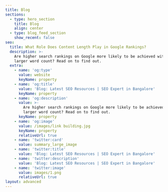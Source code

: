 ```yaml
---
title: Blog
sections:
  - type: hero_section
    title: Blog
    align: center
  - type: blog_feed_section
    show_recent: false
seo:
  title: What Role Does Content Length Play in Google Rankings?
  description: >-
    Are higher search rankings on Google more likely to be achieved with a
    larger word count? Read on to find out.
  extra:
    - name: 'og:type'
      value: website
      keyName: property
    - name: 'og:title'
      value: 'Blog: Latest SEO Resources | SEO Expert in Bangalore'
      keyName: property
    - name: 'og:description'
      value: >-
        Are higher search rankings on Google more likely to be achieved with a
        larger word count? Read on to find out.
      keyName: property
    - name: 'og:image'
      value: /images/link building.jpg
      keyName: property
      relativeUrl: true
    - name: 'twitter:card'
      value: summary_large_image
    - name: 'twitter:title'
      value: 'Blog: Latest SEO Resources | SEO Expert in Bangalore'
    - name: 'twitter:description'
      value: 'Blog: Latest SEO Resources | SEO Expert in Bangalore'
    - name: 'twitter:image'
      value: images/1.png
      relativeUrl: true
layout: advanced
---
```

